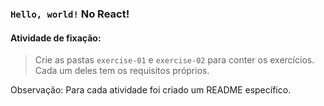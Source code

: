 ### `Hello, world!` No React!

####  Atividade de fixação:
> Crie as pastas `exercise-01` e `exercise-02` para conter os exercícios. Cada um deles tem os requisitos próprios.

Observação: Para cada atividade foi criado um README específico.

